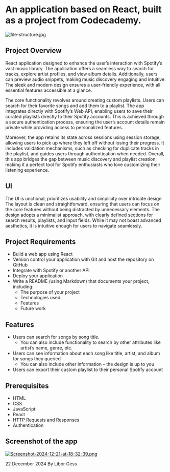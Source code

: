 # **An application based on React, built as a project from Codecademy.**

![file-structure.jpg](https://i.postimg.cc/PrhYJy9q/file-structure.jpg)

## Project Overview
React application designed to enhance the user’s interaction with Spotify’s vast music library. The application offers a seamless way to search for tracks, explore artist profiles, and view album details. Additionally, users can preview audio snippets, making music discovery engaging and intuitive. The sleek and modern design ensures a user-friendly experience, with all essential features accessible at a glance.

The core functionality revolves around creating custom playlists. Users can search for their favorite songs and add them to a playlist. The app integrates directly with Spotify’s Web API, enabling users to save their curated playlists directly to their Spotify accounts. This is achieved through a secure authentication process, ensuring the user’s account details remain private while providing access to personalized features.

Moreover, the app retains its state across sessions using session storage, allowing users to pick up where they left off without losing their progress. It includes validation mechanisms, such as checking for duplicate tracks in the playlist, and guides users through authentication when needed. Overall, this app bridges the gap between music discovery and playlist creation, making it a perfect tool for Spotify enthusiasts who love customizing their listening experience.

## UI

The UI is unctional, prioritizes usability and simplicity over intricate design. The layout is clean and straightforward, ensuring that users can focus on the core features without being distracted by unnecessary elements. The design adopts a minimalist approach, with clearly defined sections for search results, playlists, and input fields. While it may not boast advanced aesthetics, it is intuitive enough for users to navigate seamlessly.

## Project Requirements

-   Build a web app using React
-   Version control your application with Git and host the repository on GitHub
-   Integrate with Spotify or another API
-   Deploy your application
-   Write a README (using Markdown) that documents your project, including:
    -   The purpose of your project
    -   Technologies used
    -   Features
    -   Future work

## Features

-   Users can search for songs by song title.
    -   You can also include functionality to search by other attributes like artist’s name, genre, etc.
-   Users can see information about each song like title, artist, and album for songs they queried
    -   You can also include other information – the design is up to you
-   Users can export their custom playlist to their personal Spotify account

## Prerequisites

-   HTML
-   CSS
-   JavaScript
-   React
-   HTTP Requests and Responses
-   Authentication

## Screenshot of the app
[![Screenshot-2024-12-21-at-18-32-39.png](https://i.postimg.cc/C1Q7Dn31/Screenshot-2024-12-21-at-18-32-39.png)](https://postimg.cc/cgffGC4y)

22 December 2024 By Libor Gess 
